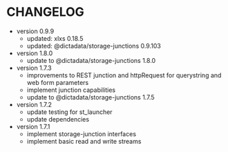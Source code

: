 # CHANGELOG

- version 0.9.9
  - updated: xlxs 0.18.5
  - updated: @dictadata/storage-junctions 0.9.103
- version 1.8.0
  - update to @dictadata/storage-junctions 1.8.0
- version 1.7.3
  - improvements to REST junction and httpRequest for querystring and web form parameters
  - implement junction capabilities
  - update to @dictadata/storage-junctions 1.7.5
- version 1.7.2
  - update testing for st_launcher
  - update dependencies
- version 1.7.1
  - implement storage-junction interfaces
  - implement basic read and write streams
